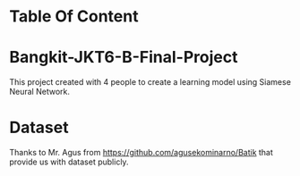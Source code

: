 # Table Of Content

# Bangkit-JKT6-B-Final-Project
This project created with 4 people to create a learning model using Siamese Neural Network. 

# Dataset
Thanks to Mr. Agus from https://github.com/agusekominarno/Batik that provide us with dataset publicly.

